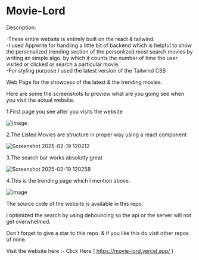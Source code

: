 # Movie-Lord
Description:

-These entire website is entirely built on the react & tailwind.<br>
-I used Appwrite for handling a little bit of backend which is helpful to show the personalized trending section of the personlized most search movies by writing an simple algo. by which it counts the number of time the user visited or clicked or search a particular movie.<br>
-For styling purpose I used the latest version of the Tailwind CSS

Web Page for the showcess of the latest & the trending movies.

Here are some the screenshots to preview what are you going see when you visit the actual website.

1.First page you see after you visits the website

![image](https://github.com/user-attachments/assets/8ec971c8-8635-46c2-9a81-c0b24fb7494f)

2.The Listed Movies are structure in proper way using a react component

![Screenshot 2025-02-19 120212](https://github.com/user-attachments/assets/d5cb4525-26c6-405c-b30a-484ab503b5c3)


3.The search bar works absolutly great

![Screenshot 2025-02-19 120258](https://github.com/user-attachments/assets/a0728f05-f4be-4617-a9bb-6f5c6867c7f9)


4.This is the trending page which I mention above.

![image](https://github.com/user-attachments/assets/e8e4933d-eec1-424e-ac26-1d2dd56afed1)


The source code of the website is available in this repo.

I optimized the search by using debouncing so the api or the server will not get overwhelmed.

Don't forget to give a star to this repo. & if you like this do visit other repos of mine.

Visit the website here :- Click Here ( https://movie-lord.vercel.app/ )
